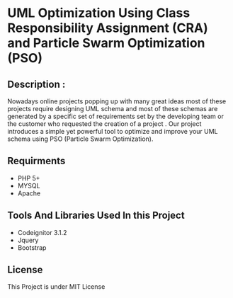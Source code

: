 <h1>UML Optimization Using Class Responsibility Assignment (CRA) and Particle Swarm Optimization (PSO) </h1>
<h2>Description : </h2>
<p>Nowadays online projects popping up with many great ideas most of these projects require designing UML schema and most of these schemas are generated by a specific set of requirements set by the developing team or the customer who requested the creation of a project . Our project introduces a simple yet powerful tool to optimize and improve your UML schema using PSO (Particle Swarm Optimization). </p>
<h2>Requirments</h2>
<ul>
    <li>PHP 5+</li>
    <li>MYSQL</li>
    <li>Apache</li>
</ul>
<h2>Tools And Libraries Used In this Project</h2>
<ul>
    <li>Codeignitor 3.1.2</li>
    <li>Jquery</li>
    <li>Bootstrap</li>
</ul>
<h2>License</h2>
<p>This Project is under MIT License</p>